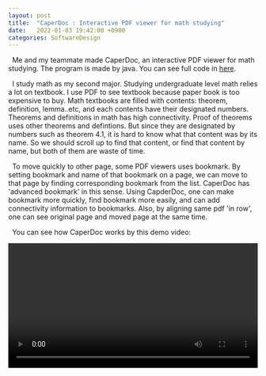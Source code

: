 ```yaml
---
layout: post
title:  "CaperDoc : Interactive PDF viewer for math studying"
date:   2022-01-03 19:42:00 +0900
categories: SoftwareDesign
---
```


&nbsp;&nbsp;Me and my teammate made CaperDoc, an interactive PDF viewer for math studying. The program is made by java. You can see full code in [here][CaperDocGithub]. 

[CaperDocGithub]: https://github.com/buaaaaang/20220103-CaperDoc

&nbsp;&nbsp;I study math as my second major. Studying undergraduate level math relies a lot on textbook. I use PDF to see textbook because paper book is too expensive to buy. Math textbooks are filled with contents: theorem, definition, lemma..etc, and each contents have their designated numbers. Theorems and definitions in math has high connectivity. Proof of theorems uses other theorems and defintions. But since they are designated by numbers such as theorem 4.1, it is hard to know what that content was by its name. So we should scroll up to find that content, or find that content by name, but both of them are waste of time.

&nbsp;&nbsp;To move quickly to other page, some PDF viewers uses bookmark. By setting bookmark and name of that bookmark on a page, we can move to that page by finding corresponding bookmark from the list. CaperDoc has 'advanced bookmark' in this sense. Using CapderDoc, one can make bookmark more quickly, find bookmark more easily, and can add connectivity information to bookmarks. Also, by aligning same pdf 'in row', one can see original page and moved page at the same time.

&nbsp;&nbsp;You can see how CaperDoc works by this demo video:
<p align="center">
  <video width="100%" controls="controls" src="/assets/2022-01-03-CaperDoc/CaperDocDemo.mp4">
</p>

